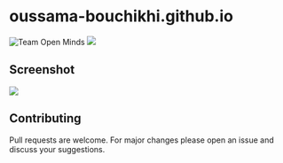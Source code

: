# oussama-bouchikhi.github.io
![Team Open Minds](https://img.shields.io/badge/Members%20of-Team%20Open%20Minds-blue.svg?color=0099CC)
![](https://img.shields.io/github/stars/oussamabouchikhi/oussamabouchikhi.github.io?style=social)

## Screenshot
![](demo.gif)

## Contributing
Pull requests are welcome. For major changes please open an issue and discuss your suggestions.
